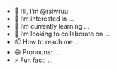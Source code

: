 - 👋 Hi, I’m @rslwruu
- 👀 I’m interested in ...
- 🌱 I’m currently learning ...
- 💞️ I’m looking to collaborate on ...
- 📫 How to reach me ...
- 😄 Pronouns: ...
- ⚡ Fun fact: ...

<!---
rslwruu/rslwruu is a ✨ special ✨ repository because its `README.md` (this file) appears on your GitHub profile.
You can click the Preview link to take a look at your changes.
--->
